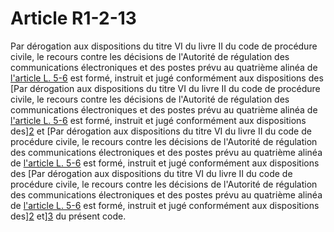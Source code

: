 # Article R1-2-13

Par dérogation aux dispositions du titre VI du livre II du code de procédure civile, le recours contre les décisions de l'Autorité de régulation des communications électroniques et des postes prévu au quatrième alinéa de [l'article L. 5-6][1] est formé, instruit et jugé conformément aux dispositions des [Par dérogation aux dispositions du titre VI du livre II du code de procédure civile, le recours contre les décisions de l'Autorité de régulation des communications électroniques et des postes prévu au quatrième alinéa de [l'article L. 5-6][1] est formé, instruit et jugé conformément aux dispositions des][2] et [Par dérogation aux dispositions du titre VI du livre II du code de procédure civile, le recours contre les décisions de l'Autorité de régulation des communications électroniques et des postes prévu au quatrième alinéa de [l'article L. 5-6][1] est formé, instruit et jugé conformément aux dispositions des [Par dérogation aux dispositions du titre VI du livre II du code de procédure civile, le recours contre les décisions de l'Autorité de régulation des communications électroniques et des postes prévu au quatrième alinéa de [l'article L. 5-6][1] est formé, instruit et jugé conformément aux dispositions des][2] et][3] du présent code.

 [1]: /affichCodeArticle.do?cidTexte=LEGITEXT000006070987&idArticle=LEGIARTI000006465327&dateTexte=&categorieLien=cid
 [2]: /affichCodeArticle.do?cidTexte=LEGITEXT000006070987&idArticle=LEGIARTI000006466592&dateTexte=&categorieLien=cid
 [3]: /affichCodeArticle.do?cidTexte=LEGITEXT000006070987&idArticle=LEGIARTI000006466380&dateTexte=&categorieLien=cid